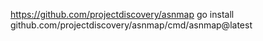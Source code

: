 
https://github.com/projectdiscovery/asnmap
go install github.com/projectdiscovery/asnmap/cmd/asnmap@latest